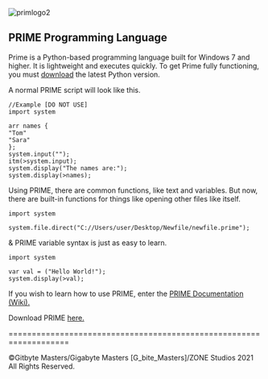 ![primlogo2](https://user-images.githubusercontent.com/76265961/135762611-629fd6aa-c110-4eb2-8a05-6a57bc055f1e.PNG)

## PRIME Programming Language
Prime is a Python-based programming language built for Windows 7 and higher. It is lightweight and executes quickly. To get Prime fully functioning, you must [download](https://www.python.org/downloads/) the latest Python version.


A normal PRIME script will look like this.
```
//Example [DO NOT USE]
import system

arr names {
"Tom"
"Sara"
};
system.input("");
itm(>system.input);
system.display("The names are:");
system.display(>names);
```

Using PRIME, there are common functions, like text and variables. But now, there are built-in functions for things like opening other files like itself.
```
import system

system.file.direct("C://Users/user/Desktop/Newfile/newfile.prime");
```
& PRIME variable syntax is just as easy to learn.
```
import system

var val = ("Hello World!");
system.display(>val);
```
If you wish to learn how to use PRIME, enter the [PRIME Documentation (Wiki).](https://github.com/GitbyteMaster/PRIME-Lang/wiki)

Download PRIME [here.](https://github.com/GitbyteMaster/PRIME-Lang/raw/main/PRIME.zip)


===================================================================

©Gitbyte Masters/Gigabyte Masters [G_bite_Masters]/ZONE Studios 2021 All Rights Reserved.
